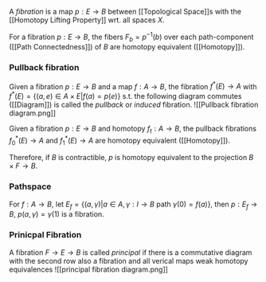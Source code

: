 A *fibration* is a map $p:E\rightarrow B$ between [[Topological Space]]s with the [[Homotopy Lifting Property]] wrt. all spaces $X$.

For a fibration $p:E\rightarrow B$, the fibers $F_b = p^{-1}(b)$ over each path-component ([[Path Connectedness]]) of $B$ are homotopy equivalent ([[Homotopy]]).

### Pullback fibration 

Given a fibration $p:E\rightarrow B$ and a map $f:A\rightarrow B$, the fibration $f^*(E) \rightarrow A$ with $f^*(E) = \{(a,e) \in A\times E | f(a) = p(e)\}$ s.t. the following diagram commutes ([[Diagram]]) is called the *pullback* or *induced* fibration.
![[Pullback fibration diagram.png]]

Given a fibration $p:E\rightarrow B$ and homotopy $f_t:A\rightarrow B$, the pullback fibrations $f^*_0(E) \rightarrow A$ and $f^*_1(E) \rightarrow A$ are homotopy equivalent ([[Homotopy]]).

Therefore, if $B$ is contractible, $p$ is homotopy equivalent to the projection $B\times F \rightarrow B$.

### Pathspace 

For $f:A\rightarrow B$, let $E_f = \{ (a,\gamma) | a\in A, \gamma : I \rightarrow B \text{ path } \gamma(0) = f(a)\}$, then $p:E_f \rightarrow B$, $p(a,\gamma) = \gamma (1)$ is a fibration.

### Prinicpal Fibration 

A fibration $F\rightarrow E \rightarrow B$ is called *principal* if there is a commutative diagram with the second row also a fibration and all verical maps weak homotopy equivalences
![[principal fibration diagram.png]]
